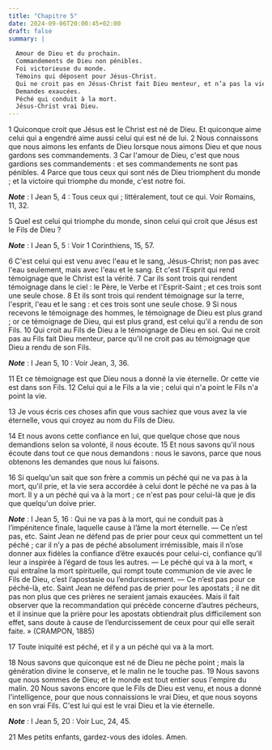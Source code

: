 ```yaml
---
title: "Chapitre 5"
date: 2024-09-06T20:00:45+02:00
draft: false
summary: |
  
  Amour de Dieu et du prochain.
  Commandements de Dieu non pénibles.
  Foi victorieuse du monde.
  Témoins qui déposent pour Jésus-Christ.
  Qui ne croit pas en Jésus-Christ fait Dieu menteur, et n’a pas la vie.
  Demandes exaucées.
  Péché qui conduit à la mort.
  Jésus-Christ vrai Dieu.
---
```



1 Quiconque croit que Jésus est le Christ est né de Dieu. Et quiconque aime celui qui a engendré aime aussi celui qui est né de lui. 2 Nous connaissons que nous aimons les enfants de Dieu lorsque nous aimons Dieu et que nous gardons ses commandements. 3 Car l'amour de Dieu, c'est que nous gardions ses commandements : et ses commandements ne sont pas pénibles. 4 Parce que tous ceux qui sont nés de Dieu triomphent du monde ; et la victoire qui triomphe du monde, c'est notre foi.

***Note*** :  I Jean 5, 4 : Tous ceux qui ; littéralement, tout ce qui. Voir Romains, 11, 32.

5 Quel est celui qui triomphe du monde, sinon celui qui croit que Jésus est le Fils de Dieu ?

***Note*** :  I Jean 5, 5 : Voir 1 Corinthiens, 15, 57.


6 C'est celui qui est venu avec l'eau et le sang, Jésus-Christ; non pas avec l'eau seulement, mais avec l'eau et le sang. Et c'est l'Esprit qui rend témoignage que le Christ est la vérité. 7 Car ils sont trois qui rendent témoignage dans le ciel : le Père, le Verbe et l'Esprit-Saint ; et ces trois sont une seule chose. 8 Et ils sont trois qui rendent témoignage sur la terre, l'esprit, l'eau et le sang : et ces trois sont une seule chose. 9 Si nous recevons le témoignage des hommes, le témoignage de Dieu est plus grand ; or ce témoignage de Dieu, qui est plus grand, est celui qu'il a rendu de son Fils. 10 Qui croit au Fils de Dieu a le témoignage de Dieu en soi. Qui ne croit pas au Fils fait Dieu menteur, parce qu'il ne croit pas au témoignage que Dieu a rendu de son Fils.

***Note*** :  I Jean 5, 10 : Voir Jean, 3, 36.

11 Et ce témoignage est que Dieu nous a donné la vie éternelle. Or cette vie est dans son Fils. 12 Celui qui a le Fils a la vie ; celui qui n'a point le Fils n'a point la vie.


13 Je vous écris ces choses afin que vous sachiez que vous avez la vie éternelle, vous qui croyez au nom du Fils de Dieu.


14 Et nous avons cette confiance en lui, que quelque chose que nous demandions selon sa volonté, il nous écoute. 15 Et nous savons qu'il nous écoute dans tout ce que nous demandons : nous le savons, parce que nous obtenons les demandes que nous lui faisons.


16 Si quelqu'un sait que son frère a commis un péché qui ne va pas à la mort, qu'il prie, et la vie sera accordée à celui dont le péché ne va pas à la mort. Il y a un péché qui va à la mort ; ce n'est pas pour celui-là que je dis que quelqu'un doive prier.

***Note*** :  I Jean 5, 16 : Qui ne va pas à la mort, qui ne conduit pas à l’impénitence finale, laquelle cause à l’âme la mort éternelle. ― Ce n’est pas, etc. Saint Jean ne défend pas de prier pour ceux qui commettent un tel péché ; car il n’y a pas de péché absolument irrémissible, mais il n’ose donner aux fidèles la confiance d’être exaucés pour celui-ci, confiance qu’il leur a inspirée à l’égard de tous les autres. ― Le péché qui va à la mort, « qui entraîne la mort spirituelle, qui rompt toute communion de vie avec le Fils de Dieu, c’est l’apostasie ou l’endurcissement. ― Ce n’est pas pour ce péché-là, etc. Saint Jean ne défend pas de prier pour les apostats ; il ne dit pas non plus que ces prières ne seraient jamais exaucées. Mais il fait observer que la recommandation qui précède concerne d’autres pécheurs, et il insinue que la prière pour les apostats obtiendrait plus difficilement son effet, sans doute à cause de l’endurcissement de ceux pour qui elle serait faite. » (CRAMPON, 1885)

17 Toute iniquité est péché, et il y a un péché qui va à la mort.


18 Nous savons que quiconque est né de Dieu ne pèche point ; mais la génération divine le conserve, et le malin ne le touche pas. 19 Nous savons que nous sommes de Dieu; et le monde est tout entier sous l'empire du malin. 20 Nous savons encore que le Fils de Dieu est venu, et nous a donné l'intelligence, pour que nous connaissions le vrai Dieu, et que nous soyons en son vrai Fils. C'est lui qui est le vrai Dieu et la vie éternelle.

***Note*** :  I Jean 5, 20 : Voir Luc, 24, 45.

21 Mes petits enfants, gardez-vous des idoles. Amen.
